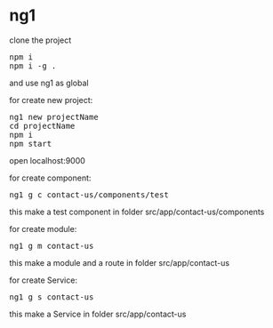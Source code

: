 # ng1
clone the project <br>
<pre>
npm i 
npm i -g .
</pre>
and use ng1 as global

for create new project:

<pre>
ng1 new projectName 
cd projectName
npm i
npm start
</pre>
open localhost:9000



for create component:
<pre>
ng1 g c contact-us/components/test
</pre>
this make a test component in folder src/app/contact-us/components


for create module:
<pre>
ng1 g m contact-us 
</pre>
this make a module and a route in folder src/app/contact-us


for create Service:
<pre>
ng1 g s contact-us 
</pre>
this make a Service in folder src/app/contact-us